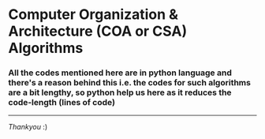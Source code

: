 # Computer Organization & Architecture (COA or CSA) Algorithms

### All the codes mentioned here are in python language and there's a reason behind this i.e. the codes for such algorithms are a bit lengthy, so python help us here as it reduces the code-length (lines of code)
---
*Thankyou* :)
